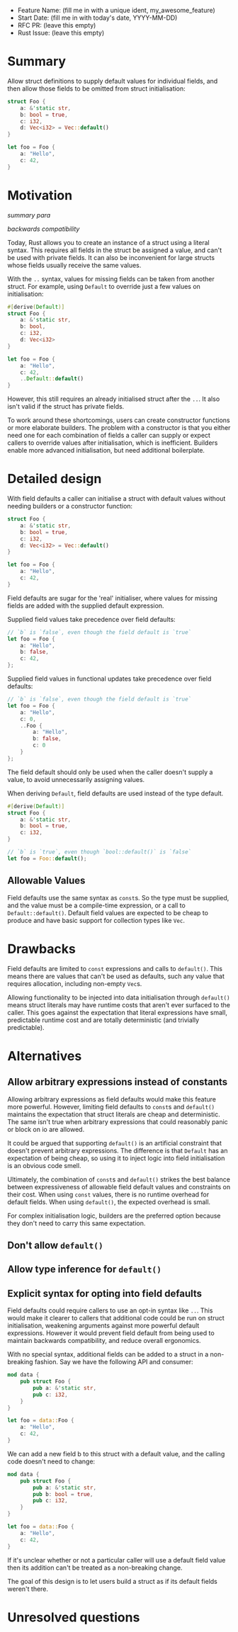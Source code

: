- Feature Name: (fill me in with a unique ident, my_awesome_feature)
- Start Date: (fill me in with today's date, YYYY-MM-DD)
- RFC PR: (leave this empty)
- Rust Issue: (leave this empty)

# Summary
[summary]: #summary

Allow struct definitions to supply default values for individual fields, and then allow those fields to be omitted from struct initialisation:

```rust
struct Foo {
    a: &'static str,
    b: bool = true,
    c: i32,
    d: Vec<i32> = Vec::default()
}

let foo = Foo {
    a: "Hello",
    c: 42,
}
```

# Motivation
[motivation]: #motivation

*summary para*

*backwards compatibility*

Today, Rust allows you to create an instance of a struct using a literal syntax. This requires all fields in the struct be assigned a value, and can't be used with private fields. It can also be inconvenient for large structs whose fields usually receive the same values.

With the `..` syntax, values for missing fields can be taken from another struct. For example, using `Default` to override just a few values on initialisation:

```rust
#[derive(Default)]
struct Foo {
    a: &'static str,
    b: bool,
    c: i32,
    d: Vec<i32>
}

let foo = Foo {
    a: "Hello",
    c: 42,
    ..Default::default()
}
```

However, this still requires an already initialised struct after the `..`. It also isn't valid if the struct has private fields.

To work around these shortcomings, users can create constructor functions or more elaborate builders. The problem with a constructor is that you either need one for each combination of fields a caller can supply or expect callers to override values after initialisation, which is inefficient. Builders enable more advanced initialisation, but need additional boilerplate.

# Detailed design
[design]: #detailed-design

With field defaults a caller can initialise a struct with default values without needing builders or a constructor function:

```rust
struct Foo {
    a: &'static str,
    b: bool = true,
    c: i32,
    d: Vec<i32> = Vec::default()
}

let foo = Foo {
    a: "Hello",
    c: 42,
}
```

Field defaults are sugar for the 'real' initialiser, where values for missing fields are added with the supplied default expression.

Supplied field values take precedence over field defaults:

```rust
// `b` is `false`, even though the field default is `true`
let foo = Foo {
    a: "Hello",
    b: false,
    c: 42,
};
```

Supplied field values in functional updates take precedence over field defaults:

```rust
// `b` is `false`, even though the field default is `true`
let foo = Foo {
    a: "Hello",
    c: 0,
    ..Foo {
        a: "Hello",
        b: false,
        c: 0
    }
};
```

The field default should only be used when the caller doesn't supply a value, to avoid unnecessarily assigning values.

When deriving `Default`, field defaults are used instead of the type default.

```rust
#[derive(Default)]
struct Foo {
    a: &'static str,
    b: bool = true,
    c: i32,
}

// `b` is `true`, even though `bool::default()` is `false`
let foo = Foo::default();
```

## Allowable Values

Field defaults use the same syntax as `const`s. So the type must be supplied, and the value must be a compile-time expression, or a call to `Default::default()`. Default field values are expected to be cheap to produce and have basic support for collection types like `Vec`.

# Drawbacks
[drawbacks]: #drawbacks

Field defaults are limited to `const` expressions and calls to `default()`. This means there are values that can't be used as defaults, such any value that requires allocation, including non-empty `Vec`s.

Allowing functionality to be injected into data initialisation through `default()` means struct literals may have runtime costs that aren't ever surfaced to the caller. This goes against the expectation that literal expressions have small, predictable runtime cost and are totally deterministic (and trivially predictable).

# Alternatives
[alternatives]: #alternatives

## Allow arbitrary expressions instead of constants

Allowing arbitrary expressions as field defaults would make this feature more powerful. However, limiting field defaults to `const`s and `default()` maintains the expectation that struct literals are cheap and deterministic. The same isn't true when arbitrary expressions that could reasonably panic or block on io are allowed.

It could be argued that supporting `default()` is an artificial constraint that doesn't prevent arbitrary expressions. The difference is that `Default` has an expectation of being cheap, so using it to inject logic into field initialisation is an obvious code smell.

Ultimately, the combination of `const`s and `default()` strikes the best balance between expressiveness of allowable field default values and constraints on their cost. When using `const` values, there is no runtime overhead for default fields. When using `default()`, the expected overhead is small.

For complex initialisation logic, builders are the preferred option because they don't need to carry this same expectation.

## Don't allow `default()`

## Allow type inference for `default()`

## Explicit syntax for opting into field defaults

Field defaults could require callers to use an opt-in syntax like `..`. This would make it clearer to callers that additional code could be run on struct initialisation, weakening arguments against more powerful default expressions. However it would prevent field default from being used to maintain backwards compatibility, and reduce overall ergonomics.

With no special syntax, additional fields can be added to a struct in a non-breaking fashion. Say we have the following API and consumer:

```rust
mod data {
    pub struct Foo {
        pub a: &'static str,
        pub c: i32,
    }
}

let foo = data::Foo {
    a: "Hello",
    c: 42,
}
```

We can add a new field b to this struct with a default value, and the calling code doesn't need to change:

```rust
mod data {
    pub struct Foo {
        pub a: &'static str,
        pub b: bool = true,
        pub c: i32,
    }
}

let foo = data::Foo {
    a: "Hello",
    c: 42,
}
```

If it's unclear whether or not a particular caller will use a default field value then its addition can't be treated as a non-breaking change.

The goal of this design is to let users build a struct as if its default fields weren't there.

# Unresolved questions
[unresolved]: #unresolved-questions